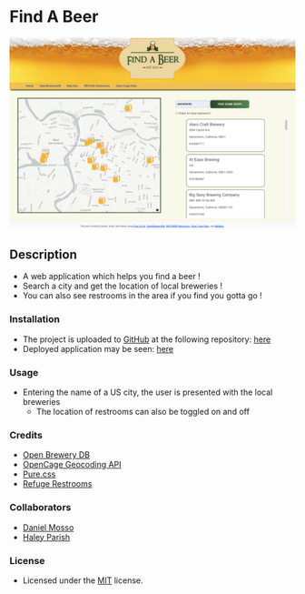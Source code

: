# Find A Beer
![alt text](assets/images/screenshot.png)

## Description
- A web application which helps you find a beer !
- Search a city and get the location of local breweries !
- You can also see restrooms in the area if you find you gotta go !

### Installation
- The project is uploaded to [GitHub](https://github.com/) at the following repository: [here](https://github.com/sourslaw/Project_One)
- Deployed application may be seen: [here](https://sourslaw.github.io/Project_One/)

### Usage
- Entering the name of a US city, the user is presented with the local breweries
    - The location of restrooms can also be toggled on and off

### Credits
- [Open Brewery DB](https://www.openbrewerydb.org/)
- [OpenCage Geocoding API](https://opencagedata.com/api)
- [Pure.css](https://purecss.io/)
- [Refuge Restrooms](https://www.refugerestrooms.org/api/docs/)

### Collaborators
- [Daniel Mosso](https://github.com/benjimosso)
- [Haley Parish](https://github.com/heparish)

### License
- Licensed under the [MIT](https://opensource.org/licenses/mit-license.php) license.
